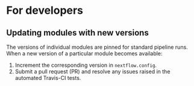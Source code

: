 # For developers

## Updating modules with new versions

The versions of individual modules are pinned for standard pipeline runs. When a new version of a particular module becomes available:

1. Increment the corresponding version in `nextflow.config`.
1. Submit a pull request (PR) and resolve any issues raised in the automated Travis-CI tests.
